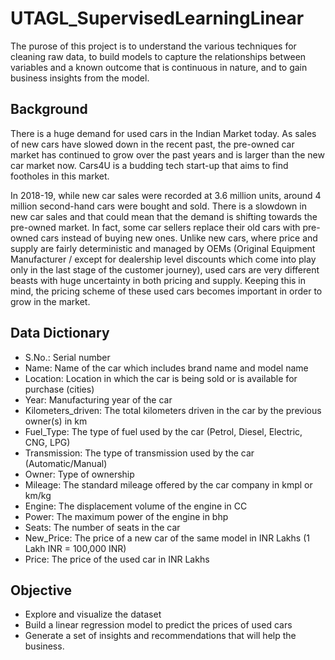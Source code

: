 # UTAGL_SupervisedLearningLinear
The purose of this project is to understand  the various techniques for cleaning raw data, to build models to capture the relationships between variables and a known outcome that is continuous in nature, and to gain business insights from the model.

## Background
There is a huge demand for used cars in the Indian Market today. As sales of new cars have slowed down in the recent past, the pre-owned car market has continued to grow over the past years and is larger than the new car market now. Cars4U is a budding tech start-up that aims to find footholes in this market.

In 2018-19, while new car sales were recorded at 3.6 million units, around 4 million second-hand cars were bought and sold. There is a slowdown in new car sales and that could mean that the demand is shifting towards the pre-owned market. In fact, some car sellers replace their old cars with pre-owned cars instead of buying new ones. Unlike new cars, where price and supply are fairly deterministic and managed by OEMs (Original Equipment Manufacturer / except for dealership level discounts which come into play only in the last stage of the customer journey), used cars are very different beasts with huge uncertainty in both pricing and supply. Keeping this in mind, the pricing scheme of these used cars becomes important in order to grow in the market.

## Data Dictionary
- S.No.: Serial number
- Name: Name of the car which includes brand name and model name
- Location: Location in which the car is being sold or is available for purchase (cities)
- Year: Manufacturing year of the car
- Kilometers_driven: The total kilometers driven in the car by the previous owner(s) in km
- Fuel_Type: The type of fuel used by the car (Petrol, Diesel, Electric, CNG, LPG)
- Transmission: The type of transmission used by the car (Automatic/Manual)
- Owner: Type of ownership
- Mileage: The standard mileage offered by the car company in kmpl or km/kg
- Engine: The displacement volume of the engine in CC
- Power: The maximum power of the engine in bhp
- Seats: The number of seats in the car
- New_Price: The price of a new car of the same model in INR Lakhs (1 Lakh INR = 100,000 INR)
- Price: The price of the used car in INR Lakhs

## Objective
- Explore and visualize the dataset
- Build a linear regression model to predict the prices of used cars
- Generate a set of insights and recommendations that will help the business.
